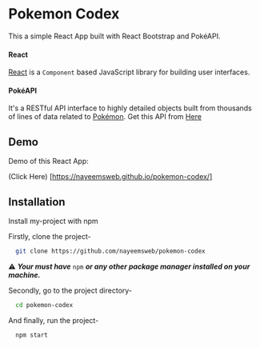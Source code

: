 # Pokemon Codex

This a simple React App built with React Bootstrap and PokéAPI.

#### React
[React](https://reactjs.org/) is a `Component` based JavaScript library for building user interfaces.

#### PokéAPI
It's a  RESTful API interface to highly detailed objects built from 
thousands of lines of data related to [Pokémon](https://en.wikipedia.org/wiki/Pok%C3%A9mon).
Get this API from [Here](https://pokeapi.co/)

## Demo

Demo of this React App: 

(Click Here) [https://nayeemsweb.github.io/pokemon-codex/]


## Installation

Install my-project with npm

Firstly, clone the project-
```bash
  git clone https://github.com/nayeemsweb/pokemon-codex
```
⚠️ ***Your must have*** `npm` ***or any other package manager installed on your machine.***

Secondly, go to the project directory-
```bash
  cd pokemon-codex
```
And finally, run the project-
```bash
  npm start
```
    